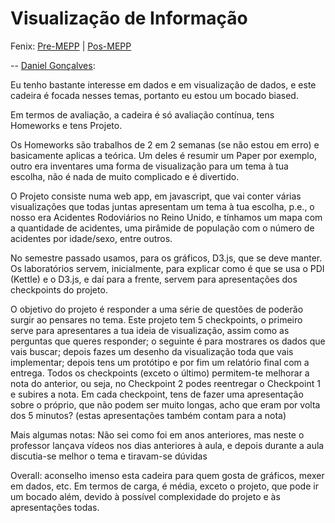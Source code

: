 # Visualização de Informação

Fenix: [Pre-MEPP](https://fenix.tecnico.ulisboa.pt/cursos/meic-a/disciplina-curricular/283003985068058) | [Pos-MEPP](https://fenix.tecnico.ulisboa.pt/cursos/meic-a/disciplina-curricular/564478961778813)

--
[Daniel Gonçalves](https://github.com/masterzeus05):

Eu tenho bastante interesse em dados e em visualização de dados, e este cadeira é focada nesses temas, portanto eu estou um bocado biased.

Em termos de avaliação, a cadeira é só avaliação contínua, tens Homeworks e tens Projeto.

Os Homeworks são trabalhos de 2 em 2 semanas (se não estou em erro) e basicamente aplicas a teórica. Um deles é resumir um Paper por exemplo, outro era inventares uma forma de visualização para um tema à tua escolha, não é nada de muito complicado e é divertido.

O Projeto consiste numa web app, em javascript, que vai conter várias visualizações que todas juntas apresentam um tema à tua escolha, p.e., o nosso era Acidentes Rodoviários no Reino Unido, e tínhamos um mapa com a quantidade de acidentes, uma pirâmide de população com o número de acidentes por idade/sexo, entre outros.

No semestre passado usamos, para os gráficos, D3.js, que se deve manter. Os laboratórios servem, inicialmente, para explicar como é que se usa o PDI (Kettle) e o D3.js, e daí para a frente, servem para apresentações dos checkpoints do projeto.

O objetivo do projeto é responder a uma série de questões de poderão surgir ao pensares no tema. Este projeto tem 5 checkpoints, o primeiro serve para apresentares a tua ideia de visualização, assim como as perguntas que queres responder; o seguinte é para mostrares os dados que vais buscar; depois fazes um desenho da visualização toda que vais implementar; depois tens um protótipo e por fim um relatório final com a entrega. Todos os checkpoints (exceto o último) permitem-te melhorar a nota do anterior, ou seja, no Checkpoint 2 podes reentregar o Checkpoint 1 e subires a nota. Em cada checkpoint, tens de fazer uma apresentação sobre o próprio, que não podem ser muito longas, acho que eram por volta dos 5 minutos? (estas apresentações também contam para a nota)

Mais algumas notas: Não sei como foi em anos anteriores, mas neste o professor lançava vídeos nos dias anteriores à aula, e depois durante a aula discutia-se melhor o tema e tiravam-se dúvidas

Overall: aconselho imenso esta cadeira para quem gosta de gráficos, mexer em dados, etc. Em termos de carga, é média, exceto o projeto, que pode ir um bocado além, devido à possível complexidade do projeto e às apresentações todas.
